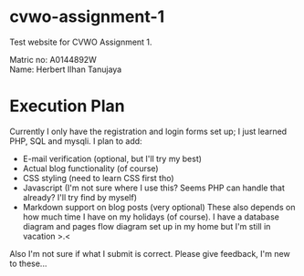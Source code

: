 # cvwo-assignment-1
Test website for CVWO Assignment 1.

Matric no: A0144892W  
Name: Herbert Ilhan Tanujaya

# Execution Plan

Currently I only have the registration and login forms set up; I just learned PHP, SQL and mysqli. I plan to add:
* E-mail verification (optional, but I'll try my best)
* Actual blog functionality (of course)
* CSS styling (need to learn CSS first tho)
* Javascript (I'm not sure where I use this? Seems PHP can handle that already? I'll try find by myself)
* Markdown support on blog posts (very optional)
These also depends on how much time I have on my holidays (of course).
I have a database diagram and pages flow diagram set up in my home but I'm still in vacation >.<

Also I'm not sure if what I submit is correct. Please give feedback, I'm new to these...